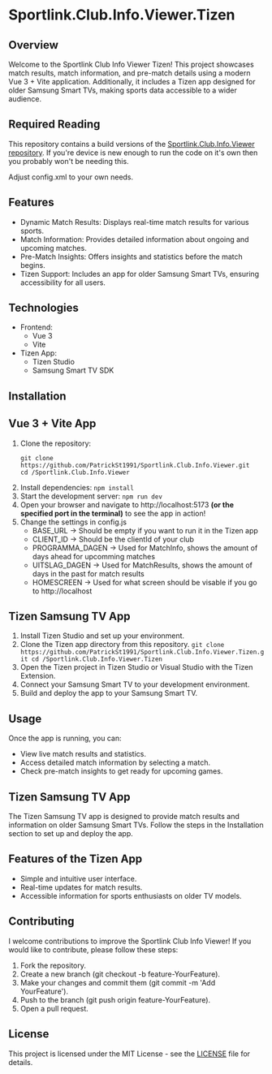 # Sportlink.Club.Info.Viewer.Tizen

## Overview
Welcome to the Sportlink Club Info Viewer Tizen! This project showcases match results, match information, and pre-match details using a modern Vue 3 + Vite application. Additionally, it includes a Tizen app designed for older Samsung Smart TVs, making sports data accessible to a wider audience.

## Required Reading 
This repository contains a build versions of the [Sportlink.Club.Info.Viewer repository](https://github.com/PatrickSt1991/Sportlink.Club.Info.Viewer).
If you're device is new enough to run the code on it's own then you probably won't be needing this.

Adjust config.xml to your own needs.

## Features
 - Dynamic Match Results: Displays real-time match results for various sports.
 - Match Information: Provides detailed information about ongoing and upcoming matches.
 - Pre-Match Insights: Offers insights and statistics before the match begins.
 - Tizen Support: Includes an app for older Samsung Smart TVs, ensuring accessibility for all users.

## Technologies
 - Frontend:
   - Vue 3
   - Vite
 - Tizen App:
   - Tizen Studio
   - Samsung Smart TV SDK

## Installation
## Vue 3 + Vite App
 1. Clone the repository:
    ```
    git clone https://github.com/PatrickSt1991/Sportlink.Club.Info.Viewer.git
    cd /Sportlink.Club.Info.Viewer
    ```
 2. Install dependencies:
    ```npm install```
 3. Start the development server:
    ```npm run dev```
 4. Open your browser and navigate to http://localhost:5173 **(or the specified port in the terminal)** to see the app in action!
 5. Change the settings in config.js
    - BASE_URL -> Should be empty if you want to run it in the Tizen app
    - CLIENT_ID -> Should be the clientId of your club
    - PROGRAMMA_DAGEN -> Used for MatchInfo, shows the amount of days ahead for upcomming matches
    - UITSLAG_DAGEN -> Used for MatchResults, shows the amount of days in the past for match results
    - HOMESCREEN -> Used for what screen should be visable if you go to http://localhost

## Tizen Samsung TV App
 1. Install Tizen Studio and set up your environment.
 2. Clone the Tizen app directory from this repository.
    `git clone https://github.com/PatrickSt1991/Sportlink.Club.Info.Viewer.Tizen.git
    cd /Sportlink.Club.Info.Viewer.Tizen`
 3. Open the Tizen project in Tizen Studio or Visual Studio with the Tizen Extension.
 4. Connect your Samsung Smart TV to your development environment.
 5. Build and deploy the app to your Samsung Smart TV.

## Usage
Once the app is running, you can:

 - View live match results and statistics.
 - Access detailed match information by selecting a match.
 - Check pre-match insights to get ready for upcoming games.

## Tizen Samsung TV App
The Tizen Samsung TV app is designed to provide match results and information on older Samsung Smart TVs. Follow the steps in the Installation section to set up and deploy the app.

## Features of the Tizen App
 - Simple and intuitive user interface.
 - Real-time updates for match results.
 - Accessible information for sports enthusiasts on older TV models.

## Contributing
I welcome contributions to improve the Sportlink Club Info Viewer! If you would like to contribute, please follow these steps:

 1. Fork the repository.
 2. Create a new branch (git checkout -b feature-YourFeature).
 3. Make your changes and commit them (git commit -m 'Add YourFeature').
 4. Push to the branch (git push origin feature-YourFeature).
 5. Open a pull request.

## License
This project is licensed under the MIT License - see the [LICENSE](https://github.com/PatrickSt1991/Sportlink.Club.Info.Viewer.Tizen/blob/main/LICENSE) file for details.
